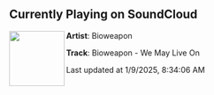 ## Currently Playing on SoundCloud

[<img align="left" width="100" src="https://i1.sndcdn.com/artworks-6Y8E5JntizOsEPJp-VSAgHg-t500x500.jpg">](https://soundcloud.com/dirtyworkzofficial/bioweapon-we-may-live-on)

**Artist**: Bioweapon 

**Track**: Bioweapon - We May Live On

Last updated at 1/9/2025, 8:34:06 AM
